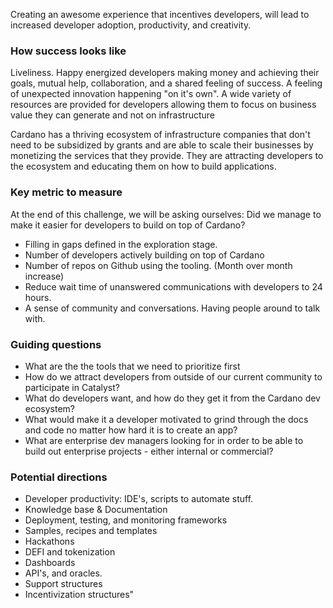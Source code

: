 Creating an awesome experience that incentives developers, will lead to increased developer adoption, productivity, and creativity.

### How success looks like
Liveliness. Happy energized developers making money and achieving their goals, mutual help, collaboration, and a shared feeling of success. A feeling of unexpected innovation happening "on it's own". A wide variety of resources are provided for developers allowing them to focus on business value they can generate and not on infrastructure

Cardano has a thriving ecosystem of infrastructure companies that don't need to be subsidized by grants and are able to scale their businesses by monetizing the services that they provide. They are attracting developers to the ecosystem and educating them on how to build applications.

### Key metric to measure
At the end of this challenge, we will be asking ourselves: Did we manage to make it easier for developers to build on top of Cardano?

- Filling in gaps defined in the exploration stage.
- Number of developers actively building on top of Cardano
- Number of repos on Github using the tooling. (Month over month increase)
- Reduce wait time of unanswered communications with developers to 24 hours.
- A sense of community and conversations. Having people around to talk with.

### Guiding questions
- What are the the tools that we need to prioritize first
- How do we attract developers from outside of our current community to participate in Catalyst?
- What do developers want, and how do they get it from the Cardano dev ecosystem?
- What would make it a developer motivated to grind through the docs and code no matter how hard it is to create an app?
- What are enterprise dev managers looking for in order to be able to build out enterprise projects - either internal or commercial?

### Potential directions
- Developer productivity: IDE's, scripts to automate stuff.
- Knowledge base & Documentation
- Deployment, testing, and monitoring frameworks
- Samples, recipes and templates
- Hackathons
- DEFI and tokenization
- Dashboards
- API's, and oracles.
- Support structures
- Incentivization structures"
